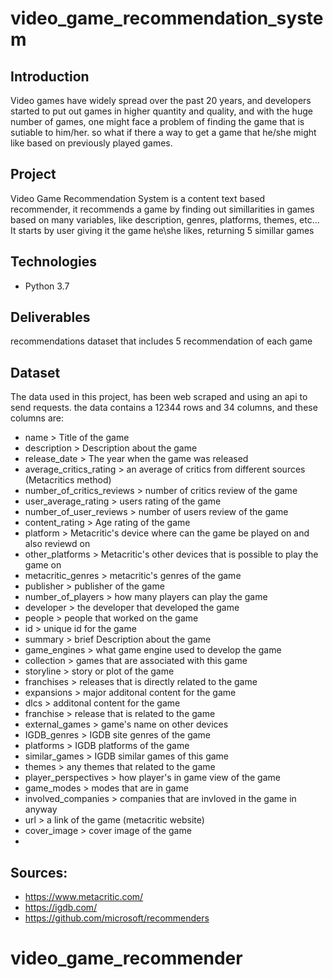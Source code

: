 # video_game_recommendation_system
## Introduction
Video games have widely spread over the past 20 years, and developers started to put out games in higher quantity and quality, and with the huge number of games, one might face a problem of finding the game that is sutiable to him/her. so what if there a way to get a game that he/she might like based on previously played games.
## Project
Video Game Recommendation System is a content text based recommender, it recommends a game by finding out simillarities in games based on many variables, like description, genres, platforms, themes, etc...
It starts by user giving it the game he\she likes, returning 5 simillar games
## Technologies
- Python 3.7
## Deliverables
recommendations dataset that includes 5 recommendation of each game
## Dataset
The data used in this project, has been web scraped and using an api to send requests.
the data contains a 12344 rows and 34 columns, and these columns are:

- name > Title of the game
- description > Description about the game
- release_date > The year when the game was released
- average_critics_rating > an average of critics from different sources (Metacritics method)
- number_of_critics_reviews > number of critics review of the game
- user_average_rating > users rating of the game
- number_of_user_reviews > number of users review of the game
- content_rating > Age rating of the game
- platform > Metacritic's device where can the game be played on and also reviewd on
- other_platforms > Metacritic's other devices that is possible to play the game on
- metacritic_genres > metacritic's genres of the game
- publisher > publisher of the game
- number_of_players > how many players can play the game
- developer > the developer that developed the game
- people > people that worked on the game
- id > unique id for the game
- summary > brief Description about the game
- game_engines > what game engine used to develop the game
- collection > games that are associated with this game
- storyline > story or plot of the game
- franchises > releases that is directly related to the game
- expansions > major additonal content for the game
- dlcs > additonal content for the game
- franchise > release that is related to the game
- external_games > game's name on other devices
- IGDB_genres > IGDB site genres of the game
- platforms > IGDB platforms of the game
- similar_games > IGDB similar games of this game
- themes > any themes that related to the game
- player_perspectives > how player's in game view of the game
- game_modes > modes that are in game
- involved_companies > companies that are invloved in the game in anyway
- url > a link of the game (metacritic website)
- cover_image > cover image of the game
- 
## Sources:
- https://www.metacritic.com/
- https://igdb.com/
- https://github.com/microsoft/recommenders

# video_game_recommender
